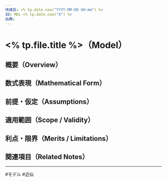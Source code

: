 ```yaml
---
作成日: <% tp.date.now("YYYY-MM-DD HH:mm") %>
ID: MDL-<% tp.date.now("X") %>
出典:
---
```


# <% tp.file.title %>（Model）

## 概要（Overview）



## 数式表現（Mathematical Form）



## 前提・仮定（Assumptions）



## 適用範囲（Scope / Validity）



## 利点・限界（Merits / Limitations）



## 関連項目（Related Notes）



---
#モデル #近似
